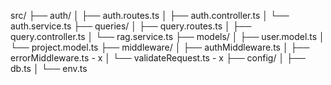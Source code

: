 src/
├── auth/
│ ├── auth.routes.ts
│ ├── auth.controller.ts
│ └── auth.service.ts
├── queries/
│ ├── query.routes.ts
│ ├── query.controller.ts
│ └── rag.service.ts
├── models/
│ ├── user.model.ts
│ └── project.model.ts
├── middleware/
│ ├── authMiddleware.ts
│ ├── errorMiddleware.ts - x
│ └── validateRequest.ts - x
├── config/
│ ├── db.ts
│ └── env.ts
